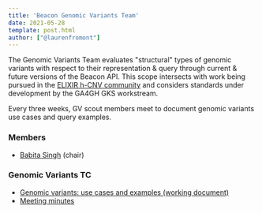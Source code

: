 ```yaml
---
title: 'Beacon Genomic Variants Team'
date: 2021-05-28
template: post.html
author: ["@laurenfromont"]
---
```


The Genomic Variants Team evaluates "structural" types of genomic variants
with respect to their representation & query through current & future versions
of the Beacon API. This scope intersects with work being pursued in the
[ELIXIR h-CNV community](https://hcnv.github.io) and considers standards under
development by the GA4GH GKS workstream.
 
<!--more-->

Every three weeks, GV scout members meet to document genomic variants use cases and query examples. 

### Members

* [Babita Singh](https://genomebeacons.org/people/Babita-Singh/) (chair)

### Genomic Variants TC

* [Genomic variants: use cases and examples (working document)](https://docs.google.com/document/d/1cwwRQ2PtlN1dBffCugdkbSHWCPmLgLkADd-5mu-rVAw/edit?usp=sharing)
* [Meeting minutes](https://docs.google.com/document/d/198qR-MNPqXUdDySDeOIbBtVRrkG2uxY_MX3KMpnbuE8/edit?usp=sharing)
